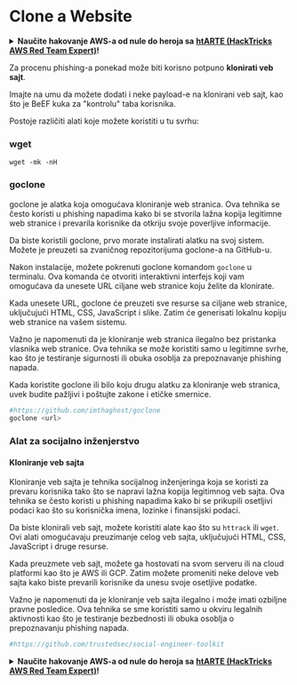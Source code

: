 # Clone a Website

<details>

<summary><strong>Naučite hakovanje AWS-a od nule do heroja sa</strong> <a href="https://training.hacktricks.xyz/courses/arte"><strong>htARTE (HackTricks AWS Red Team Expert)</strong></a><strong>!</strong></summary>

Drugi načini podrške HackTricks-u:

* Ako želite da vidite **vašu kompaniju reklamiranu na HackTricks-u** ili **preuzmete HackTricks u PDF formatu** proverite [**PLANOVE PRETPLATE**](https://github.com/sponsors/carlospolop)!
* Nabavite [**zvanični PEASS & HackTricks swag**](https://peass.creator-spring.com)
* Otkrijte [**The PEASS Family**](https://opensea.io/collection/the-peass-family), našu kolekciju ekskluzivnih [**NFT-ova**](https://opensea.io/collection/the-peass-family)
* **Pridružite se** 💬 [**Discord grupi**](https://discord.gg/hRep4RUj7f) ili [**telegram grupi**](https://t.me/peass) ili nas **pratite** na **Twitter-u** 🐦 [**@hacktricks\_live**](https://twitter.com/hacktricks\_live)**.**
* **Podelite svoje hakovanje trikova slanjem PR-ova na** [**HackTricks**](https://github.com/carlospolop/hacktricks) i [**HackTricks Cloud**](https://github.com/carlospolop/hacktricks-cloud) github repozitorijume.

</details>

Za procenu phishing-a ponekad može biti korisno potpuno **klonirati veb sajt**.

Imajte na umu da možete dodati i neke payload-e na klonirani veb sajt, kao što je BeEF kuka za "kontrolu" taba korisnika.

Postoje različiti alati koje možete koristiti u tu svrhu:

### wget

```
wget -mk -nH
```

### goclone

goclone je alatka koja omogućava kloniranje web stranica. Ova tehnika se često koristi u phishing napadima kako bi se stvorila lažna kopija legitimne web stranice i prevarila korisnike da otkriju svoje poverljive informacije.

Da biste koristili goclone, prvo morate instalirati alatku na svoj sistem. Možete je preuzeti sa zvaničnog repozitorijuma goclone-a na GitHub-u.

Nakon instalacije, možete pokrenuti goclone komandom `goclone` u terminalu. Ova komanda će otvoriti interaktivni interfejs koji vam omogućava da unesete URL ciljane web stranice koju želite da klonirate.

Kada unesete URL, goclone će preuzeti sve resurse sa ciljane web stranice, uključujući HTML, CSS, JavaScript i slike. Zatim će generisati lokalnu kopiju web stranice na vašem sistemu.

Važno je napomenuti da je kloniranje web stranica ilegalno bez pristanka vlasnika web stranice. Ova tehnika se može koristiti samo u legitimne svrhe, kao što je testiranje sigurnosti ili obuka osoblja za prepoznavanje phishing napada.

Kada koristite goclone ili bilo koju drugu alatku za kloniranje web stranica, uvek budite pažljivi i poštujte zakone i etičke smernice.

```bash
#https://github.com/imthaghost/goclone
goclone <url>
```

### Alat za socijalno inženjerstvo

#### Kloniranje veb sajta

Kloniranje veb sajta je tehnika socijalnog inženjeringa koja se koristi za prevaru korisnika tako što se napravi lažna kopija legitimnog veb sajta. Ova tehnika se često koristi u phishing napadima kako bi se prikupili osetljivi podaci kao što su korisnička imena, lozinke i finansijski podaci.

Da biste klonirali veb sajt, možete koristiti alate kao što su `httrack` ili `wget`. Ovi alati omogućavaju preuzimanje celog veb sajta, uključujući HTML, CSS, JavaScript i druge resurse.

Kada preuzmete veb sajt, možete ga hostovati na svom serveru ili na cloud platformi kao što je AWS ili GCP. Zatim možete promeniti neke delove veb sajta kako biste prevarili korisnike da unesu svoje osetljive podatke.

Važno je napomenuti da je kloniranje veb sajta ilegalno i može imati ozbiljne pravne posledice. Ova tehnika se sme koristiti samo u okviru legalnih aktivnosti kao što je testiranje bezbednosti ili obuka osoblja o prepoznavanju phishing napada.

```bash
#https://github.com/trustedsec/social-engineer-toolkit
```

<details>

<summary><strong>Naučite hakovanje AWS-a od nule do heroja sa</strong> <a href="https://training.hacktricks.xyz/courses/arte"><strong>htARTE (HackTricks AWS Red Team Expert)</strong></a><strong>!</strong></summary>

Drugi načini podrške HackTricks-u:

* Ako želite da vidite **vašu kompaniju reklamiranu na HackTricks-u** ili **preuzmete HackTricks u PDF formatu** proverite [**PLANOVE ZA PRETPLATU**](https://github.com/sponsors/carlospolop)!
* Nabavite [**zvanični PEASS & HackTricks swag**](https://peass.creator-spring.com)
* Otkrijte [**The PEASS Family**](https://opensea.io/collection/the-peass-family), našu kolekciju ekskluzivnih [**NFT-ova**](https://opensea.io/collection/the-peass-family)
* **Pridružite se** 💬 [**Discord grupi**](https://discord.gg/hRep4RUj7f) ili [**telegram grupi**](https://t.me/peass) ili nas **pratite** na **Twitter-u** 🐦 [**@hacktricks\_live**](https://twitter.com/hacktricks\_live)**.**
* **Podelite svoje hakovanje trikove slanjem PR-ova na** [**HackTricks**](https://github.com/carlospolop/hacktricks) i [**HackTricks Cloud**](https://github.com/carlospolop/hacktricks-cloud) github repozitorijume.

</details>
